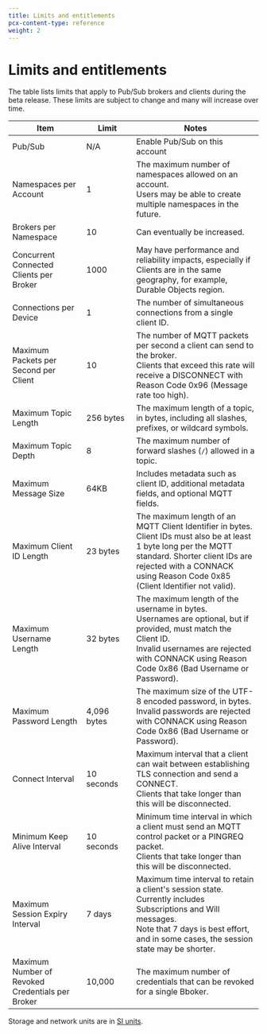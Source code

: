 ```yaml
---
title: Limits and entitlements
pcx-content-type: reference
weight: 2
---
```


# Limits and entitlements

The table lists limits that apply to Pub/Sub brokers and clients during the beta release. These limits are subject to change and many will increase over time.

| Item                                             | Limit <img width=200/>| Notes |
|--------------------------------------------------|-------------|-----------------|
| Pub/Sub                                          | N/A         | Enable Pub/Sub on this account |
| Namespaces per Account                           | 1           | The maximum number of namespaces allowed on an account. <br/> Users may be able to create multiple namespaces in the future. |
| Brokers per Namespace                            | 10          | Can eventually be increased. |
| Concurrent Connected Clients per Broker          | 1000        | May have performance and reliability impacts, especially if Clients are in the same geography, for example, Durable Objects region.
| Connections per Device                           | 1           | The number of simultaneous connections from a single client ID. |
| Maximum Packets per Second per Client	           | 10          | The number of MQTT packets per second a client can send to the broker. <br/> Clients that exceed this rate will receive a DISCONNECT with Reason Code 0x96 (Message rate too high).|
| Maximum Topic Length                             | 256 bytes	 | The maximum length of a topic, in bytes, including all slashes, prefixes, or wildcard symbols. |
| Maximum Topic Depth	                             | 8           |	The maximum number of forward slashes (`/`) allowed in a topic. |
| Maximum Message Size                             | 64KB        | Includes metadata such as client ID, additional metadata fields, and optional MQTT fields.|
| Maximum Client ID Length                         | 23 bytes    | The maximum length of an MQTT Client Identifier in bytes.<br/> Client IDs must also be at least 1 byte long per the MQTT standard. Shorter client IDs are rejected with a CONNACK using Reason Code 0x85 (Client Identifier not valid).|
| Maximum Username Length                         | 32 bytes    | The maximum length of the username in bytes. <br/> Usernames are optional, but if provided, must match the Client ID. <br/> Invalid usernames are rejected with CONNACK using Reason Code 0x86 (Bad Username or Password). |
| Maximum Password Length                          | 4,096 bytes | The maximum size of the UTF-8 encoded password, in bytes. <br/> Invalid passwords are rejected with CONNACK using Reason Code 0x86 (Bad Username or Password). |
| Connect Interval                                 | 10 seconds	 | Maximum interval that a client can wait between establishing TLS connection and send a CONNECT. <br/> Clients that take longer than this will be disconnected. |
| Minimum Keep Alive Interval	                     | 10 seconds  | Minimum time interval in which a client must send an MQTT control packet or a PINGREQ packet. <br/> Clients that take longer than this will be disconnected. |
| Maximum Session Expiry Interval	                 | 7 days      | Maximum time interval to retain a client's session state. Currently includes Subscriptions and Will messages. <br/> Note that 7 days is best effort, and in some cases, the session state may be shorter. |
| Maximum Number of Revoked Credentials per Broker | 10,000      |	The maximum number of credentials that can be revoked for a single Bboker. |

Storage and network units are in [SI units](https://physics.nist.gov/cuu/Units/binary.html).
